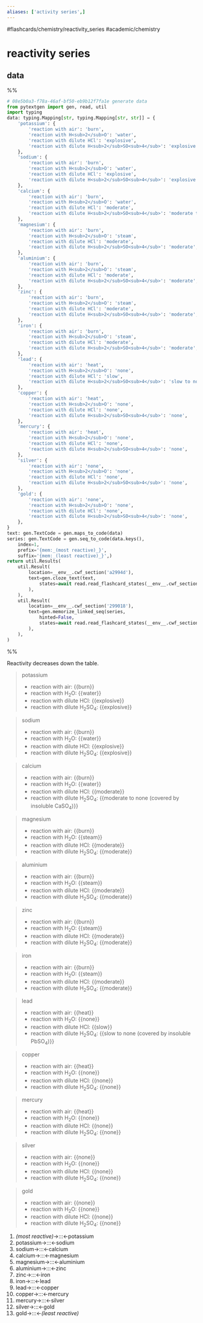 ```yaml
---
aliases: ['activity series',]
---
```


#flashcards/chemistry/reactivity_series #academic/chemistry

# reactivity series

## data

%%
```Python
# 08e5b0a3-f78a-46af-bf50-eb9b12f7fa1e generate data
from pytextgen import gen, read, util
import typing
data: typing.Mapping[str, typing.Mapping[str, str]] = {
	'potassium': {
		'reaction with air': 'burn',
		'reaction with H<sub>2</sub>O': 'water',
		'reaction with dilute HCl': 'explosive',
		'reaction with dilute H<sub>2</sub>SO<sub>4</sub>': 'explosive',
	},
	'sodium': {
		'reaction with air': 'burn',
		'reaction with H<sub>2</sub>O': 'water',
		'reaction with dilute HCl': 'explosive',
		'reaction with dilute H<sub>2</sub>SO<sub>4</sub>': 'explosive',
	},
	'calcium': {
		'reaction with air': 'burn',
		'reaction with H<sub>2</sub>O': 'water',
		'reaction with dilute HCl': 'moderate',
		'reaction with dilute H<sub>2</sub>SO<sub>4</sub>': 'moderate to none (covered by insoluble CaSO<sub>4</sub>)',
	},
	'magnesium': {
		'reaction with air': 'burn',
		'reaction with H<sub>2</sub>O': 'steam',
		'reaction with dilute HCl': 'moderate',
		'reaction with dilute H<sub>2</sub>SO<sub>4</sub>': 'moderate',
	},
	'aluminium': {
		'reaction with air': 'burn',
		'reaction with H<sub>2</sub>O': 'steam',
		'reaction with dilute HCl': 'moderate',
		'reaction with dilute H<sub>2</sub>SO<sub>4</sub>': 'moderate',
	},
	'zinc': {
		'reaction with air': 'burn',
		'reaction with H<sub>2</sub>O': 'steam',
		'reaction with dilute HCl': 'moderate',
		'reaction with dilute H<sub>2</sub>SO<sub>4</sub>': 'moderate',
	},
	'iron': {
		'reaction with air': 'burn',
		'reaction with H<sub>2</sub>O': 'steam',
		'reaction with dilute HCl': 'moderate',
		'reaction with dilute H<sub>2</sub>SO<sub>4</sub>': 'moderate',
	},
	'lead': {
		'reaction with air': 'heat',
		'reaction with H<sub>2</sub>O': 'none',
		'reaction with dilute HCl': 'slow',
		'reaction with dilute H<sub>2</sub>SO<sub>4</sub>': 'slow to none (covered by insoluble PbSO<sub>4</sub>)',
	},
	'copper': {
		'reaction with air': 'heat',
		'reaction with H<sub>2</sub>O': 'none',
		'reaction with dilute HCl': 'none',
		'reaction with dilute H<sub>2</sub>SO<sub>4</sub>': 'none',
	},
	'mercury': {
		'reaction with air': 'heat',
		'reaction with H<sub>2</sub>O': 'none',
		'reaction with dilute HCl': 'none',
		'reaction with dilute H<sub>2</sub>SO<sub>4</sub>': 'none',
	},
	'silver': {
		'reaction with air': 'none',
		'reaction with H<sub>2</sub>O': 'none',
		'reaction with dilute HCl': 'none',
		'reaction with dilute H<sub>2</sub>SO<sub>4</sub>': 'none',
	},
	'gold': {
		'reaction with air': 'none',
		'reaction with H<sub>2</sub>O': 'none',
		'reaction with dilute HCl': 'none',
		'reaction with dilute H<sub>2</sub>SO<sub>4</sub>': 'none',
	},
}
text: gen.TextCode = gen.maps_to_code(data)
series: gen.TextCode = gen.seq_to_code(data.keys(),
	index=1,
	prefix='{mem:_(most reactive)_}',
	suffix='{mem:_(least reactive)_}',)
return util.Results(
	util.Result(
		location=__env__.cwf_section('a2994d'),
		text=gen.cloze_text(text,
			states=await read.read_flashcard_states(__env__.cwf_section('a2994d'))
		),
	),
	util.Result(
		location=__env__.cwf_section('299018'),
		text=gen.memorize_linked_seq(series,
			hinted=False,
			states=await read.read_flashcard_states(__env__.cwf_section('299018')),
		),
	),
)
```
%%

Reactivity decreases down the table.

<!--08e5b0a3-f78a-46af-bf50-eb9b12f7fa1e generate section="a2994d"--><!-- The following content is generated at 2022-11-05T00:25:01.033869+08:00. Any edits will be overridden! -->

> potassium
> - reaction with air: {{burn}}
> - reaction with H<sub>2</sub>O: {{water}}
> - reaction with dilute HCl: {{explosive}}
> - reaction with dilute H<sub>2</sub>SO<sub>4</sub>: {{explosive}}

> sodium
> - reaction with air: {{burn}}
> - reaction with H<sub>2</sub>O: {{water}}
> - reaction with dilute HCl: {{explosive}}
> - reaction with dilute H<sub>2</sub>SO<sub>4</sub>: {{explosive}}

> calcium
> - reaction with air: {{burn}}
> - reaction with H<sub>2</sub>O: {{water}}
> - reaction with dilute HCl: {{moderate}}
> - reaction with dilute H<sub>2</sub>SO<sub>4</sub>: {{moderate to none (covered by insoluble CaSO<sub>4</sub>)}}

> magnesium
> - reaction with air: {{burn}}
> - reaction with H<sub>2</sub>O: {{steam}}
> - reaction with dilute HCl: {{moderate}}
> - reaction with dilute H<sub>2</sub>SO<sub>4</sub>: {{moderate}}

> aluminium
> - reaction with air: {{burn}}
> - reaction with H<sub>2</sub>O: {{steam}}
> - reaction with dilute HCl: {{moderate}}
> - reaction with dilute H<sub>2</sub>SO<sub>4</sub>: {{moderate}}

> zinc
> - reaction with air: {{burn}}
> - reaction with H<sub>2</sub>O: {{steam}}
> - reaction with dilute HCl: {{moderate}}
> - reaction with dilute H<sub>2</sub>SO<sub>4</sub>: {{moderate}}

> iron
> - reaction with air: {{burn}}
> - reaction with H<sub>2</sub>O: {{steam}}
> - reaction with dilute HCl: {{moderate}}
> - reaction with dilute H<sub>2</sub>SO<sub>4</sub>: {{moderate}}

> lead
> - reaction with air: {{heat}}
> - reaction with H<sub>2</sub>O: {{none}}
> - reaction with dilute HCl: {{slow}}
> - reaction with dilute H<sub>2</sub>SO<sub>4</sub>: {{slow to none (covered by insoluble PbSO<sub>4</sub>)}}

> copper
> - reaction with air: {{heat}}
> - reaction with H<sub>2</sub>O: {{none}}
> - reaction with dilute HCl: {{none}}
> - reaction with dilute H<sub>2</sub>SO<sub>4</sub>: {{none}}

> mercury
> - reaction with air: {{heat}}
> - reaction with H<sub>2</sub>O: {{none}}
> - reaction with dilute HCl: {{none}}
> - reaction with dilute H<sub>2</sub>SO<sub>4</sub>: {{none}}

> silver
> - reaction with air: {{none}}
> - reaction with H<sub>2</sub>O: {{none}}
> - reaction with dilute HCl: {{none}}
> - reaction with dilute H<sub>2</sub>SO<sub>4</sub>: {{none}}

> gold
> - reaction with air: {{none}}
> - reaction with H<sub>2</sub>O: {{none}}
> - reaction with dilute HCl: {{none}}
> - reaction with dilute H<sub>2</sub>SO<sub>4</sub>: {{none}}

<!--/08e5b0a3-f78a-46af-bf50-eb9b12f7fa1e-->

<!--08e5b0a3-f78a-46af-bf50-eb9b12f7fa1e generate section="299018"--><!-- The following content is generated at 2022-11-09T18:05:20.837143+08:00. Any edits will be overridden! -->

1. _(most reactive)_→:::←potassium
2. potassium→:::←sodium
3. sodium→:::←calcium
4. calcium→:::←magnesium
5. magnesium→:::←aluminium
6. aluminium→:::←zinc
7. zinc→:::←iron
8. iron→:::←lead
9. lead→:::←copper
10. copper→:::←mercury
11. mercury→:::←silver
12. silver→:::←gold
13. gold→:::←_(least reactive)_

<!--/08e5b0a3-f78a-46af-bf50-eb9b12f7fa1e-->
